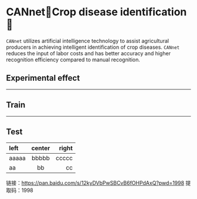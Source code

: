 # CANnet🌻Crop disease identification🌱
``CANnet`` utilizes artificial intelligence technology to assist agricultural producers in achieving intelligent identification of crop diseases. ``CANnet`` reduces the input of labor costs and has better accuracy and higher recognition efficiency compared to manual recognition.

## Experimental effect

********************************************************
## Train

********************************************************
## Test

| left | center | right |  
| :--- | :---: | ---: |  
| aaaaa | bbbbb | ccccc |  
| aa | bb | cc |  



链接：https://pan.baidu.com/s/12kyDVbPwSBCvB6fOHPdAxQ?pwd=1998 
提取码：1998

